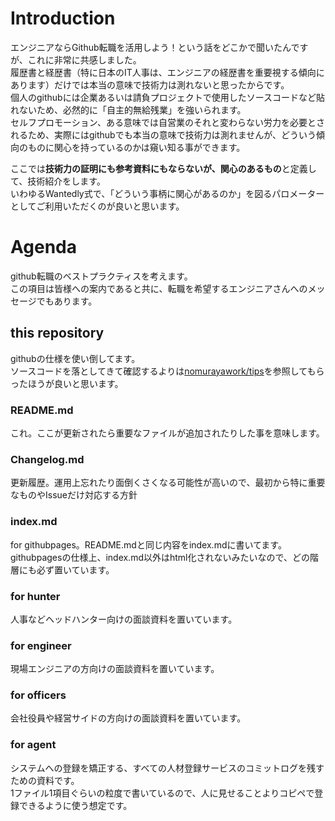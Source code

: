 # Introduction
エンジニアならGithub転職を活用しよう！という話をどこかで聞いたんですが、これに非常に共感しました。  
履歴書と経歴書（特に日本のIT人事は、エンジニアの経歴書を重要視する傾向にあります）だけでは本当の意味で技術力は測れないと思ったからです。  
個人のgithubには企業あるいは請負プロジェクトで使用したソースコードなど貼れないため、必然的に「自主的無給残業」を強いられます。  
セルフプロモーション、ある意味では自営業のそれと変わらない労力を必要とされるため、実際にはgithubでも本当の意味で技術力は測れませんが、どういう傾向のものに関心を持っているのかは窺い知る事ができます。  

ここでは**技術力の証明にも参考資料にもならないが、関心のあるもの**と定義して、技術紹介をします。  
いわゆるWantedly式で、「どういう事柄に関心があるのか」を図るパロメーターとしてご利用いただくのが良いと思います。

# Agenda
github転職のベストプラクティスを考えます。  
この項目は皆様への案内であると共に、転職を希望するエンジニアさんへのメッセージでもあります。

## this repository
githubの仕様を使い倒してます。  
ソースコードを落としてきて確認するよりは[nomurayawork/tips](../../../tips)を参照してもらったほうが良いと思います。

### README.md
これ。ここが更新されたら重要なファイルが追加されたりした事を意味します。
### Changelog.md
更新履歴。運用上忘れたり面倒くさくなる可能性が高いので、最初から特に重要なものやIssueだけ対応する方針
### index.md
for githubpages。README.mdと同じ内容をindex.mdに書いてます。githubpagesの仕様上、index.md以外はhtml化されないみたいなので、どの階層にも必ず置いています。
### for hunter
人事などヘッドハンター向けの面談資料を置いています。
### for engineer
現場エンジニアの方向けの面談資料を置いています。
### for officers
会社役員や経営サイドの方向けの面談資料を置いています。
### for agent
システムへの登録を矯正する、すべての人材登録サービスのコミットログを残すための資料です。  
1ファイル1項目ぐらいの粒度で書いているので、人に見せることよりコピペで登録できるように使う想定です。

